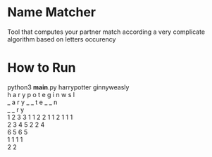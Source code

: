 # Name Matcher
Tool that computes your partner match according a very complicate algorithm based on letters occurency

# How to Run
python3 __main__.py harrypotter ginnyweasly\
h a r y p o t e g i n w s l\
_ a r y _ _ t e _ _ n      \
_ _ r y                    \
1 2 3 3 1 1 2 2 1 1 2 1 1 1\
2 3 4 5 2 2 4\
6 5 6 5\
1 1 1 1\
2 2
